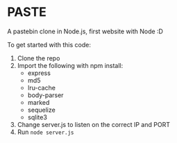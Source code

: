 # PASTE
A pastebin clone in Node.js, first website with Node :D

To get started with this code:

  1. Clone the repo
  2. Import the following with npm install:
      * express
      * md5
      * lru-cache
      * body-parser
      * marked
      * sequelize
      * sqlite3
  3. Change server.js to listen on the correct IP and PORT
  4. Run <code>node server.js</code>
